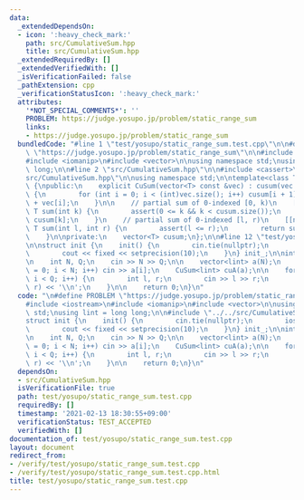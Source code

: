 ```yaml
---
data:
  _extendedDependsOn:
  - icon: ':heavy_check_mark:'
    path: src/CumulativeSum.hpp
    title: src/CumulativeSum.hpp
  _extendedRequiredBy: []
  _extendedVerifiedWith: []
  _isVerificationFailed: false
  _pathExtension: cpp
  _verificationStatusIcon: ':heavy_check_mark:'
  attributes:
    '*NOT_SPECIAL_COMMENTS*': ''
    PROBLEM: https://judge.yosupo.jp/problem/static_range_sum
    links:
    - https://judge.yosupo.jp/problem/static_range_sum
  bundledCode: "#line 1 \"test/yosupo/static_range_sum.test.cpp\"\n\n#define PROBLEM\
    \ \"https://judge.yosupo.jp/problem/static_range_sum\"\n\n#include <iostream>\n\
    #include <iomanip>\n#include <vector>\n\nusing namespace std;\nusing lint = long\
    \ long;\n\n#line 2 \"src/CumulativeSum.hpp\"\n\n#include <cassert>\n#line 5 \"\
    src/CumulativeSum.hpp\"\n\nusing namespace std;\n\ntemplate<class T>\nclass CuSum\
    \ {\npublic:\n    explicit CuSum(vector<T> const &vec) : cusum(vec.size() + 1)\
    \ {\n        for (int i = 0; i < (int)vec.size(); i++) cusum[i + 1] = cusum[i]\
    \ + vec[i];\n    }\n\n    // partial sum of 0-indexed [0, k)\n    [[nodiscard]]\
    \ T sum(int k) {\n        assert(0 <= k && k < cusum.size());\n        return\
    \ cusum[k];\n    }\n    // partial sum of 0-indexed [l, r)\n    [[nodiscard]]\
    \ T sum(int l, int r) {\n        assert(l <= r);\n        return sum(r) - sum(l);\n\
    \    }\n\nprivate:\n    vector<T> cusum;\n};\n\n#line 12 \"test/yosupo/static_range_sum.test.cpp\"\
    \n\nstruct init {\n    init() {\n        cin.tie(nullptr);\n        ios::sync_with_stdio(false);\n\
    \        cout << fixed << setprecision(10);\n    }\n} init_;\n\nint main() {\n\
    \n    int N, Q;\n    cin >> N >> Q;\n\n    vector<lint> a(N);\n    for (int i\
    \ = 0; i < N; i++) cin >> a[i];\n    CuSum<lint> cuA(a);\n\n    for (int i = 0;\
    \ i < Q; i++) {\n        int l, r;\n        cin >> l >> r;\n        cout << cuA.sum(l,\
    \ r) << '\\n';\n    }\n\n    return 0;\n}\n"
  code: "\n#define PROBLEM \"https://judge.yosupo.jp/problem/static_range_sum\"\n\n\
    #include <iostream>\n#include <iomanip>\n#include <vector>\n\nusing namespace\
    \ std;\nusing lint = long long;\n\n#include \"../../src/CumulativeSum.hpp\"\n\n\
    struct init {\n    init() {\n        cin.tie(nullptr);\n        ios::sync_with_stdio(false);\n\
    \        cout << fixed << setprecision(10);\n    }\n} init_;\n\nint main() {\n\
    \n    int N, Q;\n    cin >> N >> Q;\n\n    vector<lint> a(N);\n    for (int i\
    \ = 0; i < N; i++) cin >> a[i];\n    CuSum<lint> cuA(a);\n\n    for (int i = 0;\
    \ i < Q; i++) {\n        int l, r;\n        cin >> l >> r;\n        cout << cuA.sum(l,\
    \ r) << '\\n';\n    }\n\n    return 0;\n}\n"
  dependsOn:
  - src/CumulativeSum.hpp
  isVerificationFile: true
  path: test/yosupo/static_range_sum.test.cpp
  requiredBy: []
  timestamp: '2021-02-13 18:30:55+09:00'
  verificationStatus: TEST_ACCEPTED
  verifiedWith: []
documentation_of: test/yosupo/static_range_sum.test.cpp
layout: document
redirect_from:
- /verify/test/yosupo/static_range_sum.test.cpp
- /verify/test/yosupo/static_range_sum.test.cpp.html
title: test/yosupo/static_range_sum.test.cpp
---
```

